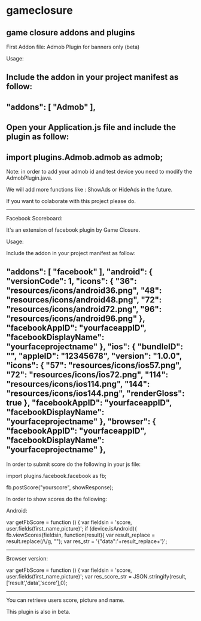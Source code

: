 gameclosure
===========

game closure addons and plugins
-----------------------------------------------------
First Addon file: Admob Plugin for banners only (beta)

Usage:

Include the addon in your project manifest as follow:
----------------------
"addons": [
		"Admob"
	],
-----------------
Open your Application.js file and include the plugin as follow:
---------------------------------------------
import plugins.Admob.admob as admob;
-------------------------------------------

Note: in order to add your admob id and test device you need to modify the AdmobPlugin.java.

We will add more functions like : ShowAds or HideAds in the future.

If you want to colaborate with this project please do.

----------------------------------------------------------------------------------------------------------
Facebook Scoreboard:

It's an extension of facebook plugin by Game Closure.

Usage:

Include the addon in your project manifest as follow:

"addons": [
		"facebook"
	],
	"android": {
		"versionCode": 1,
		"icons": {
			"36": "resources/icons/android36.png",
			"48": "resources/icons/android48.png",
			"72": "resources/icons/android72.png",
			"96": "resources/icons/android96.png"
		},
		"facebookAppID": "yourfaceappID",
		"facebookDisplayName": "yourfaceprojectname"
	},
	"ios": {
		"bundleID": "",
		"appleID": "12345678",
		"version": "1.0.0",
		"icons": {
			"57": "resources/icons/ios57.png",
			"72": "resources/icons/ios72.png",
			"114": "resources/icons/ios114.png",
			"144": "resources/icons/ios144.png",
			"renderGloss": true
		},
		"facebookAppID": "yourfaceappID",
		"facebookDisplayName": "yourfaceprojectname"
	},
	"browser": {
		"facebookAppID": "yourfaceappID",
		"facebookDisplayName": "yourfaceprojectname"
	},
------------------------------------------------------

In order to submit score do the following in your js file:

import plugins.facebook.facebook as fb;

fb.postScore("yourscore", showResponse);

In order to show scores do the following:

Android:

 var getFbScore = function () {
   var fieldsin = 'score, user.fields(first_name,picture)';
           if (device.isAndroid){
            fb.viewScores(fieldsin, function(result){
            var result_replace =  result.replace(/\\/g, "");
            var res_str = '{"data":'+result_replace+'}';
            
-------------------------------------------------------

Browser version:

var getFbScore = function () {
   var fieldsin = 'score, user.fields(first_name,picture)';
   var res_score_str = JSON.stringify(result,['result','data','score'],0);
   
-----------------------------------------------------------

You can retrieve users score, picture and name.

This plugin is also in beta.

